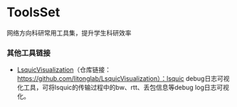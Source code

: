 # ToolsSet
网络方向科研常用工具集，提升学生科研效率





### 其他工具链接

- [LsquicVisualization](https://github.com/litonglab/LsquicVisualization)（仓库链接：https://github.com/litonglab/LsquicVisualization）：lsquic debug日志可视化工具，可将lsquic的传输过程中的bw、rtt、丢包信息等debug log日志可视化。
